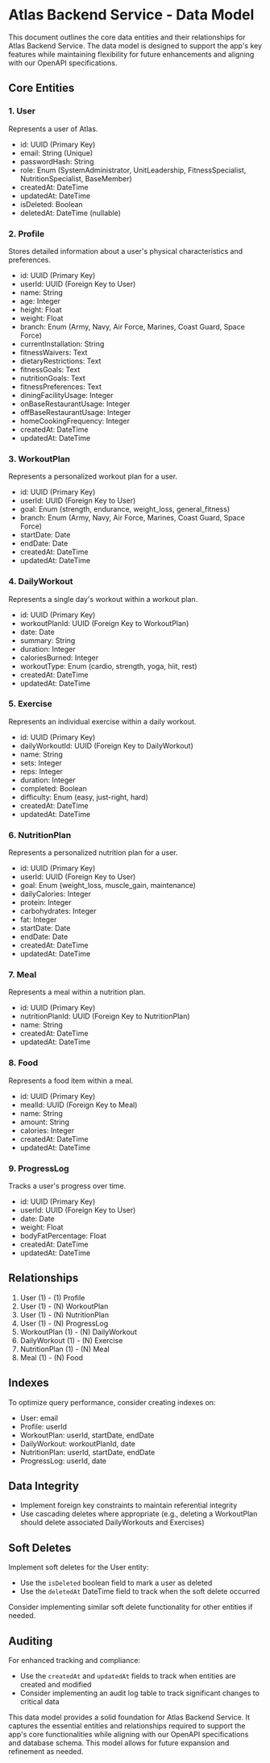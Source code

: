 # Atlas Backend Service - Data Model

This document outlines the core data entities and their relationships for Atlas Backend Service. The data model is designed to support the app's key features while maintaining flexibility for future enhancements and aligning with our OpenAPI specifications.

## Core Entities

### 1. User

Represents a user of Atlas.

- id: UUID (Primary Key)
- email: String (Unique)
- passwordHash: String
- role: Enum (SystemAdministrator, UnitLeadership, FitnessSpecialist, NutritionSpecialist, BaseMember)
- createdAt: DateTime
- updatedAt: DateTime
- isDeleted: Boolean
- deletedAt: DateTime (nullable)

### 2. Profile

Stores detailed information about a user's physical characteristics and preferences.

- id: UUID (Primary Key)
- userId: UUID (Foreign Key to User)
- name: String
- age: Integer
- height: Float
- weight: Float
- branch: Enum (Army, Navy, Air Force, Marines, Coast Guard, Space Force)
- currentInstallation: String
- fitnessWaivers: Text
- dietaryRestrictions: Text
- fitnessGoals: Text
- nutritionGoals: Text
- fitnessPreferences: Text
- diningFacilityUsage: Integer
- onBaseRestaurantUsage: Integer
- offBaseRestaurantUsage: Integer
- homeCookingFrequency: Integer
- createdAt: DateTime
- updatedAt: DateTime

### 3. WorkoutPlan

Represents a personalized workout plan for a user.

- id: UUID (Primary Key)
- userId: UUID (Foreign Key to User)
- goal: Enum (strength, endurance, weight_loss, general_fitness)
- branch: Enum (Army, Navy, Air Force, Marines, Coast Guard, Space Force)
- startDate: Date
- endDate: Date
- createdAt: DateTime
- updatedAt: DateTime

### 4. DailyWorkout

Represents a single day's workout within a workout plan.

- id: UUID (Primary Key)
- workoutPlanId: UUID (Foreign Key to WorkoutPlan)
- date: Date
- summary: String
- duration: Integer
- caloriesBurned: Integer
- workoutType: Enum (cardio, strength, yoga, hiit, rest)
- createdAt: DateTime
- updatedAt: DateTime

### 5. Exercise

Represents an individual exercise within a daily workout.

- id: UUID (Primary Key)
- dailyWorkoutId: UUID (Foreign Key to DailyWorkout)
- name: String
- sets: Integer
- reps: Integer
- duration: Integer
- completed: Boolean
- difficulty: Enum (easy, just-right, hard)
- createdAt: DateTime
- updatedAt: DateTime

### 6. NutritionPlan

Represents a personalized nutrition plan for a user.

- id: UUID (Primary Key)
- userId: UUID (Foreign Key to User)
- goal: Enum (weight_loss, muscle_gain, maintenance)
- dailyCalories: Integer
- protein: Integer
- carbohydrates: Integer
- fat: Integer
- startDate: Date
- endDate: Date
- createdAt: DateTime
- updatedAt: DateTime

### 7. Meal

Represents a meal within a nutrition plan.

- id: UUID (Primary Key)
- nutritionPlanId: UUID (Foreign Key to NutritionPlan)
- name: String
- createdAt: DateTime
- updatedAt: DateTime

### 8. Food

Represents a food item within a meal.

- id: UUID (Primary Key)
- mealId: UUID (Foreign Key to Meal)
- name: String
- amount: String
- calories: Integer
- createdAt: DateTime
- updatedAt: DateTime

### 9. ProgressLog

Tracks a user's progress over time.

- id: UUID (Primary Key)
- userId: UUID (Foreign Key to User)
- date: Date
- weight: Float
- bodyFatPercentage: Float
- createdAt: DateTime
- updatedAt: DateTime

## Relationships

1. User (1) - (1) Profile
2. User (1) - (N) WorkoutPlan
3. User (1) - (N) NutritionPlan
4. User (1) - (N) ProgressLog
5. WorkoutPlan (1) - (N) DailyWorkout
6. DailyWorkout (1) - (N) Exercise
7. NutritionPlan (1) - (N) Meal
8. Meal (1) - (N) Food

## Indexes

To optimize query performance, consider creating indexes on:

- User: email
- Profile: userId
- WorkoutPlan: userId, startDate, endDate
- DailyWorkout: workoutPlanId, date
- NutritionPlan: userId, startDate, endDate
- ProgressLog: userId, date

## Data Integrity

- Implement foreign key constraints to maintain referential integrity
- Use cascading deletes where appropriate (e.g., deleting a WorkoutPlan should delete associated DailyWorkouts and Exercises)

## Soft Deletes

Implement soft deletes for the User entity:

- Use the `isDeleted` boolean field to mark a user as deleted
- Use the `deletedAt` DateTime field to track when the soft delete occurred

Consider implementing similar soft delete functionality for other entities if needed.

## Auditing

For enhanced tracking and compliance:

- Use the `createdAt` and `updatedAt` fields to track when entities are created and modified
- Consider implementing an audit log table to track significant changes to critical data

This data model provides a solid foundation for Atlas Backend Service. It captures the essential entities and relationships required to support the app's core functionalities while aligning with our OpenAPI specifications and database schema. This model allows for future expansion and refinement as needed.
